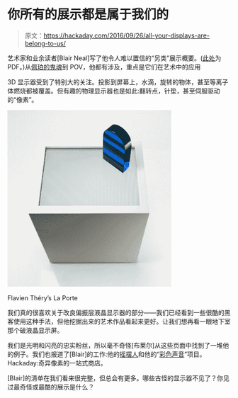 # 你所有的展示都是属于我们的

> 原文：<https://hackaday.com/2016/09/26/all-your-displays-are-belong-to-us/>

艺术家和业余读者[Blair Neal]写了他令人难以置信的“另类”展示概要。([此处](http://blairneal.com/download/1421/)为 PDF。)从[佩珀的鬼魂](https://en.wikipedia.org/wiki/Pepper%27s_ghost)到 POV，他都有涉及，重点是它们在艺术中的应用

3D 显示器受到了特别大的关注。投影到屏幕上，水滴，旋转的物体，甚至等离子体燃烧都被覆盖。但有趣的物理显示器也是如此:翻转点，针垫，甚至伺服驱动的“像素”。

[![Flavien Théry’s La Porte ](img/c9126efb90fcd3c8b999004e8e6db2ed.png)](https://hackaday.com/wp-content/uploads/2016/09/16it25jld12mjjrnbfwj6ia.jpeg)

Flavien Théry’s La Porte

我们真的很喜欢关于改良偏振层液晶显示器的部分——我们已经看到一些很酷的黑客使用这种手法，但他挖掘出来的艺术作品看起来更好。让我们想再看一眼地下室那个破液晶显示屏。

我们是光明和闪亮的忠实粉丝，所以毫不奇怪[布莱尔]从这些页面中找到了一堆他的例子。我们也报道了[Blair]的工作:他的[摇摆人](http://hackaday.com/2010/11/17/crt-art-wobbulator/)和他的“[彩色声音](http://hackaday.com/2010/05/10/color-a-sound/)”项目。Hackaday:奇异像素的一站式商店。

[Blair]的清单在我们看来很完整，但总会有更多。哪些古怪的显示器不见了？你见过最奇怪或最酷的展示是什么？